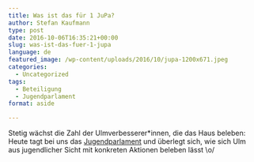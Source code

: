 ```yaml
---
title: Was ist das für 1 JuPa?
author: Stefan Kaufmann
type: post
date: 2016-10-06T16:35:21+00:00
slug: was-ist-das-fuer-1-jupa
language: de
featured_image: /wp-content/uploads/2016/10/jupa-1200x671.jpeg
categories:
  - Uncategorized
tags:
  - Beteiligung
  - Jugendparlament
format: aside

---
```

Stetig wächst die Zahl der Ulmverbesserer*innen, die das Haus beleben: Heute tagt bei uns das [Jugendparlament][1] und überlegt sich, wie sich Ulm aus jugendlicher Sicht mit konkreten Aktionen beleben lässt \o/

 [1]: http://jupa-ulm.de/
